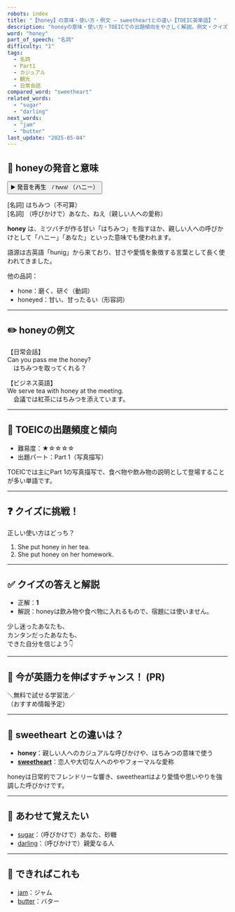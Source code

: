 ```yaml
---
robots: index
title: "【honey】の意味・使い方・例文 ― sweetheartとの違い【TOEIC英単語】"
description: "honeyの意味・使い方・TOEICでの出題傾向をやさしく解説。例文・クイズ付きでsweetheartとの違いもわかりやすく学べます。"
word: "honey"
part_of_speech: "名詞"
difficulty: "1"
tags:
  - 名詞
  - Part1
  - カジュアル
  - 観光
  - 日常会話
compared_word: "sweetheart"
related_words:
  - "sugar"
  - "darling"
next_words:
  - "jam"
  - "butter"
last_update: "2025-05-04"
---
```


## 🔰 honeyの発音と意味

<button class="play-audio" onclick="playTTS('honey')">
  <span class="play-audio-main">
    ▶️ 発音を再生　/ˈhʌni/
  </span>
  <span class="play-audio-sub">
    （ハニー）
  </span>
</button>

[名詞] はちみつ（不可算）  
[名詞] （呼びかけで）あなた、ねえ（親しい人への愛称）

**honey** は、ミツバチが作る甘い「はちみつ」を指すほか、親しい人への呼びかけとして「ハニー」「あなた」といった意味でも使われます。

語源は古英語「hunig」から来ており、甘さや愛情を象徴する言葉として長く使われてきました。

他の品詞：  
- hone：磨く、研ぐ（動詞）
- honeyed：甘い、甘ったるい（形容詞）

---

## ✏️ honeyの例文

【日常会話】  
Can you pass me the honey?  
　はちみつを取ってくれる？

【ビジネス英語】  
We serve tea with honey at the meeting.  
　会議では紅茶にはちみつを添えています。

---

## 🎯 TOEICの出題頻度と傾向

- 難易度：★☆☆☆☆
- 出題パート：Part 1（写真描写）

TOEICでは主にPart 1の写真描写で、食べ物や飲み物の説明として登場することが多い単語です。

---

## ❓ クイズに挑戦！

正しい使い方はどっち？

1. She put honey in her tea.  
2. She put honey on her homework.

---

## ✅ クイズの答えと解説

- 正解：**1**
- 解説：honeyは飲み物や食べ物に入れるもので、宿題には使いません。

少し迷ったあなたも、  
カンタンだったあなたも、  
できた自分を信じよう👇️

---

## 🚀 今が英語力を伸ばすチャンス！ (PR)

<div class="info-center">
＼無料で試せる学習法／<br>  
（おすすめ情報予定）
</div>

---

## 🤔  sweetheart との違いは？

- **honey**：親しい人へのカジュアルな呼びかけや、はちみつの意味で使う
- **[sweetheart](/sweetheart)**：恋人や大切な人へのややフォーマルな愛称

honeyは日常的でフレンドリーな響き、sweetheartはより愛情や思いやりを強調した呼びかけです。

---

## 🧩 あわせて覚えたい

- [sugar](/sugar)：（呼びかけで）あなた、砂糖
- [darling](/darling)：（呼びかけで）親愛なる人

---

## 📖 できればこれも

- [jam](/jam)：ジャム
- [butter](/butter)：バター

<!-- cvid: aid49_bid02 -->

